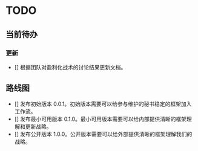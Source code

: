 # TODO

## 当前待办

### 更新

- [] 根据团队对盈利化战术的讨论结果更新文档。

## 路线图

- [] 发布初始版本 0.0.1。初始版本需要可以给参与维护的秘书稳定的框架加入工作流。
- [] 发布最小可用版本 0.1.0。最小可用版本需要可以给内部提供清晰的框架理解和更新战略。
- [] 发布公开版本 1.0.0。公开版本需要可以给外部提供清晰的框架理解我们的战略。
 